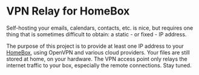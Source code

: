 # VPN Relay for HomeBox

Self-hosting your emails, calendars, contacts, etc. is nice, but requires one thing that is sometimes difficult to
obtain: a static - or fixed - IP address.

The purpose of this project is to provide at least one IP address to your
[HomeBox](https://github.com/progmaticltd/homebox), using OpenVPN and various cloud providers. Your files are still
stored at home, on your hardware. The VPN access point only relays the internet traffic to your box, especially the
remote connections. Stay tuned.
